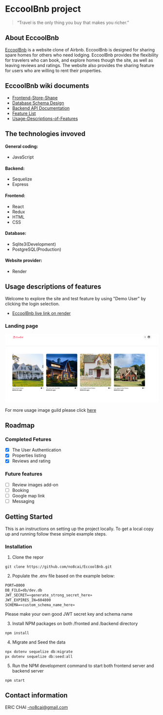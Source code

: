 # EccoolBnb project

>“Travel is the only thing you buy that makes you richer.”

## About EccoolBnb

[EccoolBnb](https://eccoolbnb.onrender.com) is a website clone of Airbnb. EccoolBnb is designed for sharing spare homes for others who need lodging. EccoolBnb provides the flexibility for travelers who can book, and explore homes though the site, as well as leaving reviews and ratings.  The website also provides the sharing feature for users who are willing to rent their properties. 

## EccoolBnb wiki documents

* [Frontend-Store-Shape](https://github.com/no8cai/EccoolBnb/wiki/Frontend-Store-Shape)
* [Database Schema Design](https://github.com/no8cai/EccoolBnb/wiki/Database-Schema-Design)
* [Backend API Documentation](https://github.com/no8cai/EccoolBnb/wiki/Backend-Documentation)
* [Feature List](https://github.com/no8cai/EccoolBnb/wiki/Eccoolbnb-Features-List)
* [Usage-Descriptions-of-Features](https://github.com/no8cai/EccoolBnb/wiki/Usage-descriptions-of-features)

## The technologies invoved

#### General coding:
* JavaScript

#### Backend:
* Sequelize
* Express

#### Frontend:
* React
* Redux
* HTML
* CSS

#### Database:
* Sqlite3(Development)
* PostgreSQL(Production)

#### Website provider:
* Render

## Usage descriptions of features

Welcome to explore the site and test feature by using "Demo User" by clicking the login selection. 
* [EccoolBnb live link on render](https://eccoolbnb.onrender.com) 

### Landing page
![airbnb](images/Eccoolbnb.png)

For more usage image guild please click [here](https://github.com/no8cai/EccoolBnb/wiki/Usage-descriptions-of-features)

## Roadmap

### Completed Fetures
- [x] The User Authentication
- [x] Properties listing
- [x] Reviews and rating

### Future features
- [ ] Review images add-on
- [ ] Booking
- [ ] Google map link
- [ ] Messaging

## Getting Started
This is an instructions on setting up the project locally. To get a local copy up and running follow these simple example steps.

### Installation

1. Clone the repor
```
git clone https://github.com/no8cai/EccoolBnb.git
```

2. Populate the .env file based on the example below:
```
PORT=8000
DB_FILE=db/dev.db
JWT_SECRET=«generate_strong_secret_here»
JWT_EXPIRES_IN=604800
SCHEMA=«custom_schema_name_here»
```

Please make your own good JWT secret key and schema name

3. Install NPM packages on both /fronted and /backend directory
```
npm install
```

4. Migrate and Seed the data
```
npx dotenv sequelize db:migrate
px dotenv sequelize db:seed:all
```

5. Run the NPM development command to start both frontend server and backend server
```
npm start
```

## Contact information

ERIC CHAI -no8cai@gmail.com



